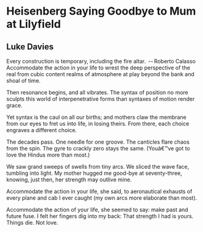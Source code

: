 # Heisenberg Saying Goodbye to Mum at Lilyfield
## Luke Davies
Every construction is temporary, including the fire altar.
 -- Roberto Calasso
Accommodate the action in your life
to wrest the deep perspective of the real
from cubic content realms of atmosphere
at play beyond the bank and shoal of time.

Then resonance begins, and all vibrates.
The syntax of position no more sculpts
this world of interpenetrative forms
than syntaxes of motion render grace.

Yet syntax is the caul on all our births;
and mothers claw the membrane from our eyes
to fret us into life, in losing theirs.
From there, each choice engraves a different choice.

The decades pass. One needle for one groove.
The canticles flare chaos from the spin.
The gyre to crackly zero stays the same.
(Youâ€™ve got to love the Hindus more than most.)

We saw grand sweeps of swells from tiny arcs.
We sliced the wave face, tumbling into light.
My mother hugged me good-bye at seventy-three,
knowing, just then, her strength may outlive mine.

Accommodate the action in your life,
she said, to aeronautical exhausts
of every plane and cab I ever caught
(my own arcs more elaborate than most).

Accommodate the action of your life,
she seemed to say: make past and future fuse.
I felt her fingers dig into my back:
That strength I had is yours. Things die. Not love.